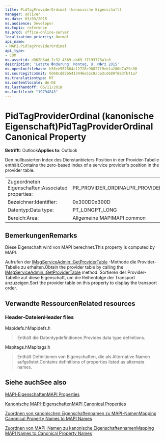 ```yaml
---
title: PidTagProviderOrdinal (kanonische Eigenschaft)
manager: soliver
ms.date: 03/09/2015
ms.audience: Developer
ms.topic: reference
ms.prod: office-online-server
localization_priority: Normal
api_name:
- MAPI.PidTagProviderOrdinal
api_type:
- COM
ms.assetid: d062b54d-7c32-4369-ab69-f7193773a1c0
description: 'Letzte �nderung: Montag, 9. M�rz 2015'
ms.openlocfilehash: b56ee557884e12728c98827f9eb1a280d7a29c30
ms.sourcegitcommit: 9d60cd82b5413446e5bc8ace2cd689f683fb41a7
ms.translationtype: MT
ms.contentlocale: de-DE
ms.lasthandoff: 06/11/2018
ms.locfileid: "19794843"
---
```

# <a name="pidtagproviderordinal-canonical-property"></a><span data-ttu-id="5b83e-103">PidTagProviderOrdinal (kanonische Eigenschaft)</span><span class="sxs-lookup"><span data-stu-id="5b83e-103">PidTagProviderOrdinal Canonical Property</span></span>

  
  
<span data-ttu-id="5b83e-104">**Betrifft**: Outlook</span><span class="sxs-lookup"><span data-stu-id="5b83e-104">**Applies to**: Outlook</span></span> 
  
<span data-ttu-id="5b83e-105">Den nullbasierten Index des Dienstanbieters Position in der Provider-Tabelle enthält.</span><span class="sxs-lookup"><span data-stu-id="5b83e-105">Contains the zero-based index of a service provider's position in the provider table.</span></span>
  
|||
|:-----|:-----|
|<span data-ttu-id="5b83e-106">Zugeordneten Eigenschaften:</span><span class="sxs-lookup"><span data-stu-id="5b83e-106">Associated properties:</span></span>  <br/> |<span data-ttu-id="5b83e-107">PR_PROVIDER_ORDINAL</span><span class="sxs-lookup"><span data-stu-id="5b83e-107">PR_PROVIDER_ORDINAL</span></span>  <br/> |
|<span data-ttu-id="5b83e-108">Bezeichner:</span><span class="sxs-lookup"><span data-stu-id="5b83e-108">Identifier:</span></span>  <br/> |<span data-ttu-id="5b83e-109">0x300D</span><span class="sxs-lookup"><span data-stu-id="5b83e-109">0x300D</span></span>  <br/> |
|<span data-ttu-id="5b83e-110">Datentyp:</span><span class="sxs-lookup"><span data-stu-id="5b83e-110">Data type:</span></span>  <br/> |<span data-ttu-id="5b83e-111">PT_LONG</span><span class="sxs-lookup"><span data-stu-id="5b83e-111">PT_LONG</span></span>  <br/> |
|<span data-ttu-id="5b83e-112">Bereich:</span><span class="sxs-lookup"><span data-stu-id="5b83e-112">Area:</span></span>  <br/> |<span data-ttu-id="5b83e-113">Allgemeine MAPI</span><span class="sxs-lookup"><span data-stu-id="5b83e-113">MAPI common</span></span>  <br/> |
   
## <a name="remarks"></a><span data-ttu-id="5b83e-114">Bemerkungen</span><span class="sxs-lookup"><span data-stu-id="5b83e-114">Remarks</span></span>

<span data-ttu-id="5b83e-115">Diese Eigenschaft wird von MAPI berechnet.</span><span class="sxs-lookup"><span data-stu-id="5b83e-115">This property is computed by MAPI.</span></span>
  
<span data-ttu-id="5b83e-116">Aufrufen der [IMsgServiceAdmin::GetProviderTable](imsgserviceadmin-getprovidertable.md) -Methode die Provider-Tabelle zu erhalten.</span><span class="sxs-lookup"><span data-stu-id="5b83e-116">Obtain the provider table by calling the [IMsgServiceAdmin::GetProviderTable](imsgserviceadmin-getprovidertable.md) method.</span></span> <span data-ttu-id="5b83e-117">Sortieren der Provider-Tabelle auf diese Eigenschaft, um die Reihenfolge der Transport anzuzeigen.</span><span class="sxs-lookup"><span data-stu-id="5b83e-117">Sort the provider table on this property to display the transport order.</span></span> 
  
## <a name="related-resources"></a><span data-ttu-id="5b83e-118">Verwandte Ressourcen</span><span class="sxs-lookup"><span data-stu-id="5b83e-118">Related resources</span></span>

### <a name="header-files"></a><span data-ttu-id="5b83e-119">Header-Dateien</span><span class="sxs-lookup"><span data-stu-id="5b83e-119">Header files</span></span>

<span data-ttu-id="5b83e-120">Mapidefs.h</span><span class="sxs-lookup"><span data-stu-id="5b83e-120">Mapidefs.h</span></span>
  
> <span data-ttu-id="5b83e-121">Enthält die Datentypdefinitionen.</span><span class="sxs-lookup"><span data-stu-id="5b83e-121">Provides data type definitions.</span></span>
    
<span data-ttu-id="5b83e-122">Mapitags.h</span><span class="sxs-lookup"><span data-stu-id="5b83e-122">Mapitags.h</span></span>
  
> <span data-ttu-id="5b83e-123">Enthält Definitionen von Eigenschaften, die als Alternative Namen aufgelistet.</span><span class="sxs-lookup"><span data-stu-id="5b83e-123">Contains definitions of properties listed as alternate names.</span></span>
    
## <a name="see-also"></a><span data-ttu-id="5b83e-124">Siehe auch</span><span class="sxs-lookup"><span data-stu-id="5b83e-124">See also</span></span>



[<span data-ttu-id="5b83e-125">MAPI-Eigenschaften</span><span class="sxs-lookup"><span data-stu-id="5b83e-125">MAPI Properties</span></span>](mapi-properties.md)
  
[<span data-ttu-id="5b83e-126">Kanonische MAPI-Eigenschaften</span><span class="sxs-lookup"><span data-stu-id="5b83e-126">MAPI Canonical Properties</span></span>](mapi-canonical-properties.md)
  
[<span data-ttu-id="5b83e-127">Zuordnen von kanonischen Eigenschaftennamen zu MAPI-Namen</span><span class="sxs-lookup"><span data-stu-id="5b83e-127">Mapping Canonical Property Names to MAPI Names</span></span>](mapping-canonical-property-names-to-mapi-names.md)
  
[<span data-ttu-id="5b83e-128">Zuordnen von MAPI-Namen zu kanonische Eigenschaftennamen</span><span class="sxs-lookup"><span data-stu-id="5b83e-128">Mapping MAPI Names to Canonical Property Names</span></span>](mapping-mapi-names-to-canonical-property-names.md)

